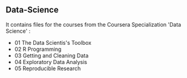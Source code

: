 ## Data-Science
It contains files for the courses from the  Coursera Specialization 'Data Science' : 

* 01 The Data Scientis's Toolbox
* 02 R Programming
* 03 Getting and Cleaning Data
* 04 Exploratory Data Analysis
* 05 Reproducible Research
